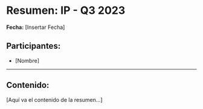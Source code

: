 # Resumen: IP - Q3 2023

**Fecha:** [Insertar Fecha]

## Participantes:
* [Nombre]

---

## Contenido:

[Aquí va el contenido de la resumen...]